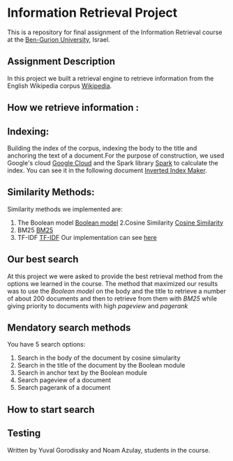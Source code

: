 # Information Retrieval Project
This is a repository for final assignment of the Information Retrieval course at the [Ben-Gurion University](https://in.bgu.ac.il/), Israel.

## Assignment Description
In this project we built a retrieval engine to retrieve information from the English Wikipedia corpus [Wikipedia](https://www.wikipedia.org/).

## How we retrieve information :

## Indexing:
Building the index of the corpus, indexing the body to the title and anchoring the text of a document.For the purpose of construction, we used Google's cloud [Google Cloud](https://cloud.google.com/) and the Spark library [Spark](https://spark.apache.org/docs/latest/rdd-programming-guide.html) to calculate the index. You can see it in the following document [Inverted Index Maker](inverted_indexes_maker/inveted_index_makers.ipynb).

## Similarity Methods:
Similarity methods we implemented are:
1. The Boolean model [Boolean model](https://en.wikipedia.org/wiki/Boolean_model_of_information_retrieval#:~:text=The%20BIR%20is%20based%20on,documents%20contain%20the%20query%20terms.)
2.Cosine Similarity [Cosine Similarity](https://en.wikipedia.org/wiki/Cosine_similarity)
3. BM25 [BM25](https://en.wikipedia.org/wiki/Okapi_BM25)
4. TF-IDF [TF-IDF](https://en.wikipedia.org/wiki/Tf%E2%80%93idf)
Our implementation can see [here](functions.py)

## Our best search
At this project we were asked to provide the best retrieval method from the options we learned in the course.
The method that maximized our results was to use the *Boolean model* on the body and the title to retrieve a number of about 200 documents and then to retrieve from them with *BM25* while giving priority to documents with high *pageview* and *pagerank*


## Mendatory search methods
You have 5 search options:
1. Search in the body of the document by cosine simularity
2. Search in the title of the document by the Boolean module
3. Search in anchor text by the Boolean module
4. Search pageview of a document
5. Search pagerank of a document


## How to start search

## Testing







Written by Yuval Gorodissky and Noam Azulay, students in the course.

